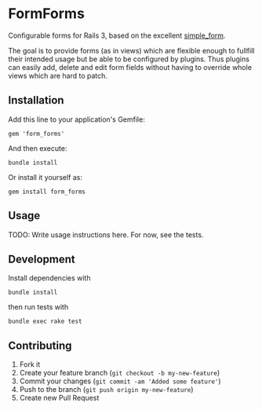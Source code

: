 # FormForms

Configurable forms for Rails 3, based on the excellent [simple_form](https://github.com/plataformatec/simple_form).

The goal is to provide forms (as in views) which are flexible enough to
fullfill their intended usage but be able to be configured by plugins. Thus
plugins can easily add, delete and edit form fields without having to override
whole views which are hard to patch.

## Installation

Add this line to your application's Gemfile:

    gem 'form_forms'

And then execute:

    bundle install

Or install it yourself as:

    gem install form_forms

## Usage

TODO: Write usage instructions here. For now, see the tests.

## Development

Install dependencies with

    bundle install

then run tests with

    bundle exec rake test

## Contributing

1. Fork it
2. Create your feature branch (`git checkout -b my-new-feature`)
3. Commit your changes (`git commit -am 'Added some feature'`)
4. Push to the branch (`git push origin my-new-feature`)
5. Create new Pull Request
